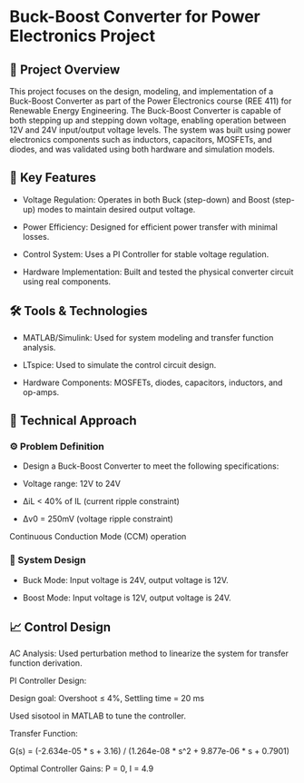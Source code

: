 # Buck-Boost Converter for Power Electronics Project

## 📘 Project Overview

This project focuses on the design, modeling, and implementation of a Buck-Boost Converter as part of the Power Electronics course (REE 411) for Renewable Energy Engineering. 
The Buck-Boost Converter is capable of both stepping up and stepping down voltage, enabling operation between 12V and 24V input/output voltage levels. 
The system was built using power electronics components such as inductors, capacitors, MOSFETs, and diodes, and was validated using both hardware and simulation models.



## 🚀 Key Features

* Voltage Regulation: Operates in both Buck (step-down) and Boost (step-up) modes to maintain desired output voltage.

* Power Efficiency: Designed for efficient power transfer with minimal losses.

* Control System: Uses a PI Controller for stable voltage regulation.

* Hardware Implementation: Built and tested the physical converter circuit using real components.


## 🛠️ Tools & Technologies

* MATLAB/Simulink: Used for system modeling and transfer function analysis.

* LTspice: Used to simulate the control circuit design.

* Hardware Components: MOSFETs, diodes, capacitors, inductors, and op-amps.

## 🧪 Technical Approach

### ⚙️ Problem Definition

* Design a Buck-Boost Converter to meet the following specifications:

* Voltage range: 12V to 24V

* ΔiL < 40% of IL (current ripple constraint)

* Δv0 = 250mV (voltage ripple constraint)

Continuous Conduction Mode (CCM) operation

### 📐 System Design

* Buck Mode: Input voltage is 24V, output voltage is 12V.

* Boost Mode: Input voltage is 12V, output voltage is 24V.


## 📈 Control Design

AC Analysis: Used perturbation method to linearize the system for transfer function derivation.

PI Controller Design:

Design goal: Overshoot ≤ 4%, Settling time = 20 ms

Used sisotool in MATLAB to tune the controller.

Transfer Function:

G(s) = (-2.634e-05 * s + 3.16) / (1.264e-08 * s^2 + 9.877e-06 * s + 0.7901)

Optimal Controller Gains: P = 0, I = 4.9
